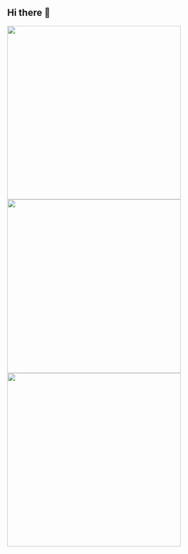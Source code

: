 ## Hi there 👋

<img src="https://github-readme-stats.vercel.app/api?username=DimitrisDimitropoulos&show_icons=true&theme=radical&rank_icon=github" width="400">

<img src="https://github-readme-stats.vercel.app/api/top-langs/?username=DimitrisDimitropoulos&hide=jupyter%20notebook&theme=radical&layout=compact" width="400">

<img src="https://streak-stats.demolab.com/?user=DimitrisDimitropoulos&theme=radical" width="400">
